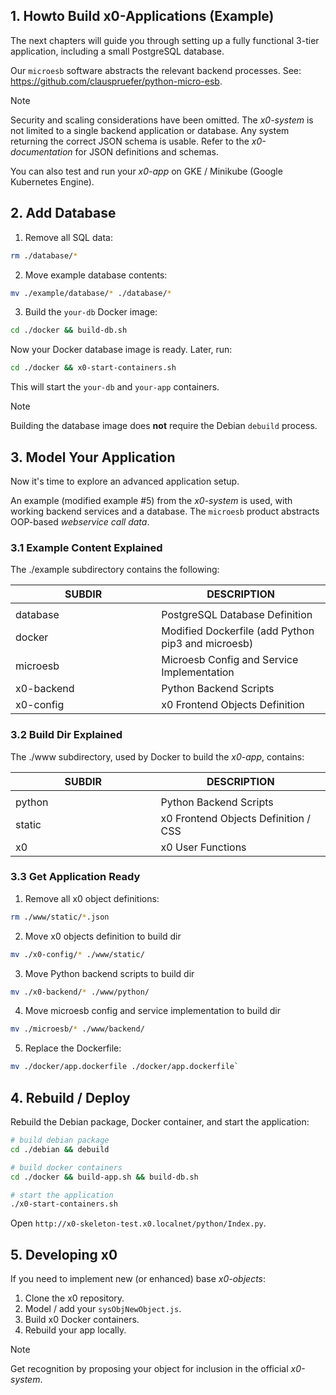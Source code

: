 ## 1. Howto Build x0-Applications (Example)

The next chapters will guide you through setting up a fully functional 3-tier
application, including a small PostgreSQL database.

Our `microesb` software abstracts the relevant backend processes.
See: https://github.com/clauspruefer/python-micro-esb.

>[!NOTE]
> Security and scaling considerations have been omitted. The *x0-system* is not
> limited to a single backend application or database. Any system returning the
> correct JSON schema is usable. Refer to the *x0-documentation* for JSON definitions
> and schemas.

You can also test and run your *x0-app* on GKE / Minikube (Google Kubernetes Engine).

## 2. Add Database

1. Remove all SQL data:
```bash
rm ./database/*
```
2. Move example database contents:
```bash
mv ./example/database/* ./database/*
```
3. Build the `your-db` Docker image:
```bash
cd ./docker && build-db.sh
```

Now your Docker database image is ready. Later, run:

```bash
cd ./docker && x0-start-containers.sh
```

This will start the `your-db` and `your-app` containers.

>[!NOTE]
> Building the database image does **not** require the Debian `debuild` process.

## 3. Model Your Application

Now it's time to explore an advanced application setup.

An example (modified example #5) from the *x0-system* is used, with working backend
services and a database. The `microesb` product abstracts OOP-based *webservice call data*.

### 3.1 Example Content Explained

The ./example subdirectory contains the following:

| SUBDIR              | DESCRIPTION                                           |
| ------------------- | ----------------------------------------------------- |
| <img width="500px"> | <img width="520">                                     |
| database            | PostgreSQL Database Definition                        |
| docker              | Modified Dockerfile (add Python pip3 and microesb)    |
| microesb            | Microesb Config and Service Implementation            |
| x0-backend          | Python Backend Scripts                                |
| x0-config           | x0 Frontend Objects Definition                        |

### 3.2 Build Dir Explained

The ./www subdirectory, used by Docker to build the *x0-app*, contains:

| SUBDIR              | DESCRIPTION                                           |
| ------------------- | ----------------------------------------------------- |
| <img width="500px"> | <img width="520">                                     |
| python              | Python Backend Scripts                                |
| static              | x0 Frontend Objects Definition / CSS                  |
| x0                  | x0 User Functions                                     |

### 3.3 Get Application Ready

1. Remove all x0 object definitions:
```bash
rm ./www/static/*.json
```
2. Move x0 objects definition to build dir
```bash
mv ./x0-config/* ./www/static/
```
3. Move Python backend scripts to build dir
```bash
mv ./x0-backend/* ./www/python/
```
4. Move microesb config and service implementation to build dir
```bash
mv ./microesb/* ./www/backend/
```
5. Replace the Dockerfile:
```bash
mv ./docker/app.dockerfile ./docker/app.dockerfile`
```

## 4. Rebuild / Deploy

Rebuild the Debian package, Docker container, and start the application:

```bash
# build debian package
cd ./debian && debuild

# build docker containers
cd ./docker && build-app.sh && build-db.sh

# start the application
./x0-start-containers.sh
```

Open `http://x0-skeleton-test.x0.localnet/python/Index.py`.

## 5. Developing x0

If you need to implement new (or enhanced) base *x0-objects*:

1. Clone the x0 repository.
2. Model / add your `sysObjNewObject.js`.
3. Build x0 Docker containers.
4. Rebuild your app locally.

>[!NOTE]
> Get recognition by proposing your object for inclusion in the official *x0-system*.
